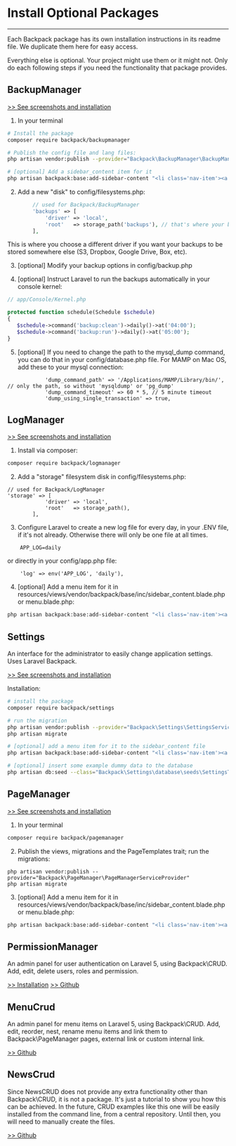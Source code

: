 # Install Optional Packages

---

Each Backpack package has its own installation instructions in its readme file. We duplicate them here for easy access.

Everything else is optional. Your project might use them or it might not. Only do each following steps if you need the functionality that package provides.

<a name="backup-manager"></a>
## BackupManager

[>> See screenshots and installation](https://github.com/Laravel-Backpack/BackupManager)

1) In your terminal

``` bash
# Install the package
composer require backpack/backupmanager

# Publish the config file and lang files:
php artisan vendor:publish --provider="Backpack\BackupManager\BackupManagerServiceProvider"

# [optional] Add a sidebar_content item for it
php artisan backpack:base:add-sidebar-content "<li class='nav-item'><a class='nav-link' href='{{ backpack_url('backup') }}'><i class='nav-icon fa fa-hdd-o'></i> Backups</a></li>"
```

2) Add a new "disk" to config/filesystems.php:

```php
        // used for Backpack/BackupManager
        'backups' => [
            'driver' => 'local',
            'root'   => storage_path('backups'), // that's where your backups are stored by default: storage/backups
        ],
```
This is where you choose a different driver if you want your backups to be stored somewhere else (S3, Dropbox, Google Drive, Box, etc).

3) [optional] Modify your backup options in config/backup.php

4) [optional] Instruct Laravel to run the backups automatically in your console kernel:

```php
// app/Console/Kernel.php

protected function schedule(Schedule $schedule)
{
   $schedule->command('backup:clean')->daily()->at('04:00');
   $schedule->command('backup:run')->daily()->at('05:00');
}
```

5) [optional] If you need to change the path to the mysql_dump command, you can do that in your config/database.php file. For MAMP on Mac OS, add these to your mysql connection:
```
            'dump_command_path' => '/Applications/MAMP/Library/bin/', // only the path, so without 'mysqldump' or 'pg_dump'
            'dump_command_timeout' => 60 * 5, // 5 minute timeout
            'dump_using_single_transaction' => true,
```

<a name="log-manager"></a>
## LogManager

[>> See screenshots and installation](https://github.com/Laravel-Backpack/logmanager)


1) Install via composer:

``` bash
composer require backpack/logmanager
```

2) Add a "storage" filesystem disk in config/filesystems.php:

```
// used for Backpack/LogManager
'storage' => [
            'driver' => 'local',
            'root'   => storage_path(),
        ],
```

3) Configure Laravel to create a new log file for every day, in your .ENV file, if it's not already. Otherwise there will only be one file at all times.

```
    APP_LOG=daily
```

or directly in your config/app.php file:
```
    'log' => env('APP_LOG', 'daily'),
```

4) [optional] Add a menu item for it in resources/views/vendor/backpack/base/inc/sidebar_content.blade.php or menu.blade.php:

```bash
php artisan backpack:base:add-sidebar-content "<li class='nav-item'><a class='nav-link' href='{{ backpack_url('log') }}'><i class='nav-icon fa fa-terminal'></i> Logs</a></li>"
```
<a name="settings-manager"></a>
## Settings

An interface for the administrator to easily change application settings. Uses Laravel Backpack. 

[>> See screenshots and installation](https://github.com/Laravel-Backpack/settings)

Installation:

``` bash
# install the package
composer require backpack/settings

# run the migration
php artisan vendor:publish --provider="Backpack\Settings\SettingsServiceProvider"
php artisan migrate

# [optional] add a menu item for it to the sidebar_content file
php artisan backpack:base:add-sidebar-content "<li class='nav-item'><a class='nav-link' href='{{ backpack_url('setting') }}'><i class='nav-icon fa fa-cog'></i> Settings</a></li>"

# [optional] insert some example dummy data to the database
php artisan db:seed --class="Backpack\Settings\database\seeds\SettingsTableSeeder"
```

<a name="page-manager"></a>
## PageManager

[>> See screenshots and installation](https://github.com/Laravel-Backpack/pagemanager)

1) In your terminal

``` bash
composer require backpack/pagemanager
```

2) Publish the views, migrations and the PageTemplates trait; run the migrations:

```
php artisan vendor:publish --provider="Backpack\PageManager\PageManagerServiceProvider"
php artisan migrate
```

3) [optional] Add a menu item for it in resources/views/vendor/backpack/base/inc/sidebar_content.blade.php or menu.blade.php:

```bash
php artisan backpack:base:add-sidebar-content "<li class='nav-item'><a class='nav-link' href='{{ backpack_url('page') }}'><i class='nav-icon fa fa-file-o'></i> Pages</a></li>"
```

<a name="permission-manager"></a>
## PermissionManager

An admin panel for user authentication on Laravel 5, using Backpack\CRUD. Add, edit, delete users, roles and permission.

[>> Installation](https://github.com/Laravel-Backpack/PermissionManager#install)
[>> Github](https://github.com/Laravel-Backpack/PermissionManager)

<a name="menu-crud"></a>
## MenuCrud

An admin panel for menu items on Laravel 5, using Backpack\CRUD. Add, edit, reorder, nest, rename menu items and link them to Backpack\PageManager pages, external link or custom internal link.

[>> Github](https://github.com/Laravel-Backpack/MenuCRUD)

<a name="news-crud"></a>
## NewsCrud

Since NewsCRUD does not provide any extra functionality other than Backpack\CRUD, it is not a package. It's just a tutorial to show you how this can be achieved. In the future, CRUD examples like this one will be easily installed from the command line, from a central repository. Until then, you will need to manually create the files.

[>> Github](https://github.com/Laravel-Backpack/NewsCRUD)
